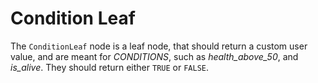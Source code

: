 # Condition Leaf
The `ConditionLeaf` node is a leaf node, that should return a custom user value, and are meant for *CONDITIONS*, such as _health_above_50_, and _is_alive_. They should return either `TRUE` or `FALSE`.
